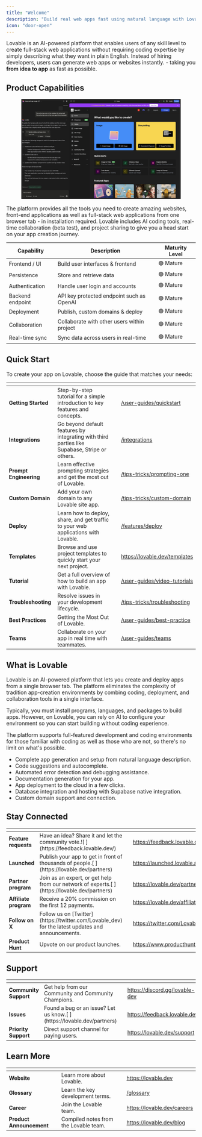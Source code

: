 ```yaml
---
title: "Welcome"
description: "Build real web apps fast using natural language with Lovable"
icon: "door-open"
---
```


Lovable is an AI-powered platform that enables users of any skill level to create full-stack web applications without requiring coding expertise by simply describing what they want in plain English. Instead of hiring developers, users can generate web apps or websites instantly. - taking you **from idea to app** as fast as possible.

## Product Capabilities

<figure><img src="/lovable-editor-v2.png" alt="lovable application overview"><figcaption></figcaption></figure>

The platform provides all the tools you need to create amazing websites, front-end applications as well as full-stack web applications from one browser tab - in installation required. Lovable includes AI coding tools, real-time collaboration (beta test), and project sharing to give you a head start on your app creation journey.

| Capability       | Description                                 | Maturity Level |
| ---------------- | ------------------------------------------- | -------------- |
| Frontend / UI    | Build user interfaces & frontend            | 🟢 Mature      |
| Persistence      | Store and retrieve data                     | 🟢 Mature      |
| Authentication   | Handle user login and accounts              | 🟢 Mature      |
| Backend endpoint | API key protected endpoint such as OpenAI   | 🟢 Mature      |
| Deployment       | Publish, custom domains & deploy            | 🟢 Mature      |
| Collaboration    | Collaborate with other users within project | 🟢 Mature      |
| Real-time sync   | Sync data across users in real-time         | 🟢 Mature      |

## Quick Start

To create your app on Lovable, choose the guide that matches your needs:

<table data-view="cards"><thead><tr><th></th><th></th><th data-hidden data-card-cover data-type="files"></th><th data-hidden data-card-target data-type="content-ref"></th></tr></thead><tbody><tr><td><strong>Getting Started</strong> </td><td>Step-by-step tutorial for a simple introduction to key features and concepts.</td><td></td><td><a href="/user-guides/quickstart.md">/user-guides/quickstart</a></td></tr><tr><td><strong>Integrations</strong> </td><td>Go beyond default features by integrating with third parties like Supabase, Stripe or others.</td><td></td><td><a href="/integrations.md">/integrations</a></td></tr><tr><td><strong>Prompt Engineering</strong> </td><td>Learn effective prompting strategies and get the most out of Lovable.</td><td></td><td><a href="/tips-tricks/prompting-one.md">/tips-tricks/prompting-one</a></td></tr><tr><td><strong>Custom Domain</strong> </td><td>Add your own domain to any Lovable site app.</td><td></td><td><a href="/tips-tricks/custom-domain.md">/tips-tricks/custom-domain</a></td></tr><tr><td><strong>Deploy</strong> </td><td>Learn how to deploy, share, and get traffic to your web applications with Lovable.</td><td></td><td><a href="/features/deploy.md">/features/deploy</a></td></tr><tr><td><strong>Templates</strong> </td><td>Browse and use project templates to quickly start your next project.</td><td></td><td><a href="https://lovable.dev/templates">https://lovable.dev/templates</a></td></tr><tr><td><strong>Tutorial</strong> </td><td>Get a full overview of how to build an app with Lovable.</td><td></td><td><a href="/user-guides/video-tutorials.md">/user-guides/video-tutorials</a></td></tr><tr><td><strong>Troubleshooting</strong> </td><td>Resolve issues in your development lifecycle.</td><td></td><td><a href="/tips-tricks/troubleshooting.md">/tips-tricks/troubleshooting</a></td></tr><tr><td><strong>Best Practices</strong> </td><td>Getting the Most Out of Lovable.</td><td></td><td><a href="/user-guides/best-practice.md">/user-guides/best-practice</a></td></tr><tr><td><strong>Teams</strong> </td><td>Collaborate on your app in real time with teammates.</td><td></td><td><a href="/user-guides/teams.md">/user-guides/teams</a></td></tr></tbody></table>

## What is Lovable

Lovable is an AI-powered platform that lets you create and deploy apps from a single browser tab. The platform eliminates the complexity of tradition app-creation environments by combing coding, deployment, and collaboration tools in a single interface.

Typically, you must install programs, languages, and packages to build apps. However, on Lovable, you can rely on AI to configure your environment so you can start building without coding experience.

The platform supports full-featured development and coding environments for those familiar with coding as well as those who are not, so there's no limit on what's possible.

- Complete app generation and setup from natural language description.
- Code suggestions and autocomplete.
- Automated error detection and debugging assistance.
- Documentation generation for your app.
- App deployment to the cloud in a few clicks.
- Database integration and hosting with Supabase native integration.
- Custom domain support and connection.

## Stay Connected

<table data-view="cards"><thead><tr><th></th><th></th><th data-hidden data-card-cover data-type="files"></th><th data-hidden data-card-target data-type="content-ref"></th></tr></thead><tbody><tr><td><strong>Feature requests</strong> </td><td>Have an idea? Share it and let the community vote.![
](https://feedback.lovable.dev/)</td><td></td><td><a href="https://feedback.lovable.dev/">https://feedback.lovable.dev/</a></td></tr><tr><td><strong>Launched</strong> </td><td>Publish your app to get in front of thousands of people.[
    ](https://lovable.dev/partners)</td><td></td><td><a href="https://launched.lovable.app/">https://launched.lovable.app/</a></td></tr><tr><td><strong>Partner program</strong> </td><td>Join as an expert, or get help from our network of experts.[
    ](https://lovable.dev/partners)</td><td></td><td><a href="https://lovable.dev/partners">https://lovable.dev/partners</a></td></tr><tr><td><strong>Affiliate program</strong> </td><td>Receive a 20% commission on the first 12 payments.</td><td></td><td><a href="https://lovable.dev/affiliates">https://lovable.dev/affiliates</a></td></tr><tr><td><strong>Follow on X</strong> </td><td>Follow us on [Twitter](https://twitter.com/Lovable_dev) for the latest updates and announcements.</td><td></td><td><a href="https://twitter.com/Lovable_dev">https://twitter.com/Lovable_dev</a></td></tr><tr><td><strong>Product Hunt</strong> </td><td>Upvote on our product launches.</td><td></td><td><a href="https://www.producthunt.com/p/lovable">https://www.producthunt.com/p/lovable</a></td></tr></tbody></table>

## Support

<table data-view="cards"><thead><tr><th></th><th></th><th data-hidden data-card-cover data-type="files"></th><th data-hidden data-card-target data-type="content-ref"></th></tr></thead><tbody><tr><td><strong>Community Support</strong> </td><td>Get help from our Community and Community Champions.</td><td></td><td><a href="https://discord.gg/lovable-dev">https://discord.gg/lovable-dev</a></td></tr><tr><td><strong>Issues</strong> </td><td>Found a bug or an issue? Let us know.[
    ](https://lovable.dev/partners)</td><td></td><td><a href="https://feedback.lovable.dev/">https://feedback.lovable.dev/</a></td></tr><tr><td><strong>Priority Support</strong> </td><td>Direct support channel for paying users.</td><td></td><td><a href="https://lovable.dev/support">https://lovable.dev/support</a></td></tr></tbody></table>

## Learn More

<table data-view="cards"><thead><tr><th></th><th></th><th data-hidden data-card-cover data-type="files"></th><th data-hidden data-card-target data-type="content-ref"></th></tr></thead><tbody><tr><td><strong>Website</strong> </td><td>Learn more about Lovable.</td><td></td><td><a href="https://lovable.dev">https://lovable.dev</a></td></tr><tr><td><strong>Glossary</strong> </td><td>Learn the key development terms.</td><td></td><td><a href="/glossary.md">/glossary</a></td></tr><tr><td><strong>Career</strong> </td><td>Join the Lovable team.</td><td></td><td><a href="https://lovable.dev/careers">https://lovable.dev/careers</a></td></tr><tr><td><strong>Product Announcement</strong> </td><td>Compiled notes from the Lovable team.</td><td></td><td><a href="https://lovable.dev/blog">https://lovable.dev/blog</a></td></tr></tbody></table>